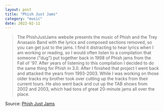 ```yaml
---
layout: post
title: "Phish Just Jams"
category: "music"
date: 2022-02-11
---
```


> The PhishJustJams website presents the music of Phish and the Trey Anasasio Band with the lyrics and composed sections removed, so you can get just to the jams. I find it distracting to hear lyrics when I am working or reading, so I would often listen to a compilation that someone ("dug") put together back in 1998 of Phish jams from the Fall of '97. After years of listening to this compilation I decided to do the same thing for Phish in 3.0. After I finished that project I went back and attacked the years from 1993-2003. While I was working on those older tracks my brother took over cutting up the tracks from their current tours. He also went back and cut up the TAB shows from 2002 and 2003, which had tons of great 20-minute jams all over the place.

Source: [Phish Just Jams](https://phishjustjams.com/)
